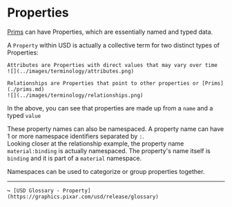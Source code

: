 # Properties

[Prims](./prims.md) can have Properties, which are essentially named and typed data. 

A `Property` within USD is actually a collective term for two distinct types of Properties:

```admonish abstract title="Attributes"
Attributes are Properties with direct values that may vary over time  
![](../images/terminology/attributes.png)
```

```admonish abstract title="Relationships"
Relationships are Properties that point to other properties or [Prims](./prims.md)
![](../images/terminology/relationships.png)
```

In the above, you can see that properties are made up from a `name` and a typed `value`

These property names can also be namespaced. A property name can have 1 or more namespace identifiers separated by `:`.  
Looking closer at the relationship example, the property name `material:binding` is actually namespaced. The property's name itself is `binding` and it is part of a `material` namespace.

Namespaces can be used to categorize or group properties together.

---

```admonish note title=""
↪ [USD Glossary - Property](https://graphics.pixar.com/usd/release/glossary)
```